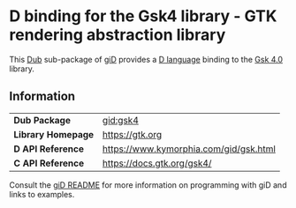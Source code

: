 # D binding for the Gsk4 library - GTK rendering abstraction library

This [Dub](https://dub.pm/) sub-package of [giD](https://gid.dub.pm) provides a [D language](https://www.dlang.org) binding to the [Gsk 4.0](https://gtk.org) library.

## Information

|     |     |
| --- | --- |
| **Dub Package**          | [gid:gsk4](https://code.dlang.org/packages/gid%3Agsk4)                           |
| **Library Homepage**     | https://gtk.org                                                                  |
| **D API Reference**      | https://www.kymorphia.com/gid/gsk.html                                           |
| **C API Reference**      | https://docs.gtk.org/gsk4/                                                       |

Consult the [giD README](https://github.com/Kymorphia/gid) for more information on programming with giD and links to examples.
